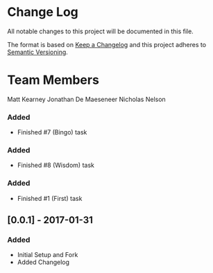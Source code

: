 # Change Log
All notable changes to this project will be documented in this file.

The format is based on [Keep a Changelog](http://keepachangelog.com/) 
and this project adheres to [Semantic Versioning](http://semver.org/).

# Team Members
Matt Kearney
Jonathan De Maeseneer
Nicholas Nelson

### Added
- Finished #7 (Bingo) task

### Added
- Finished #8 (Wisdom) task

### Added
- Finished #1 (First) task

## [0.0.1] - 2017-01-31
### Added
- Initial Setup and Fork
- Added Changelog
